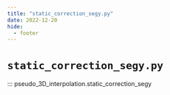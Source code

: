 ```yaml
---
title: "static_correction_segy.py"
date: 2022-12-20
hide:
  - footer
---
```


# `static_correction_segy.py`
::: pseudo_3D_interpolation.static_correction_segy